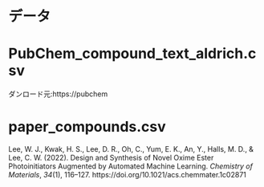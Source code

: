 # データ

# PubChem_compound_text_aldrich.csv
ダンロード元:https://pubchem

# paper_compounds.csv
<div class="csl-entry">Lee, W. J., Kwak, H. S., Lee, D. R., Oh, C., Yum, E. K., An, Y., Halls, M. D., &#38; Lee, C. W. (2022). Design and Synthesis of Novel Oxime Ester Photoinitiators Augmented by Automated Machine Learning. <i>Chemistry of Materials</i>, <i>34</i>(1), 116–127. https://doi.org/10.1021/acs.chemmater.1c02871</div>